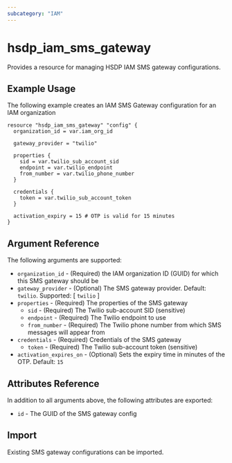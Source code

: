 ```yaml
---
subcategory: "IAM"
---
```


# hsdp_iam_sms_gateway

Provides a resource for managing HSDP IAM SMS gateway configurations.

## Example Usage

The following example creates an IAM SMS Gateway configuration for an IAM organization

```hcl
resource "hsdp_iam_sms_gateway" "config" {
  organization_id = var.iam_org_id
  
  gateway_provider = "twilio"
  
  properties {
    sid = var.twilio_sub_account_sid
    endpoint = var.twilio_endpoint
    from_number = var.twilio_phone_number
  }
  
  credentials {
    token = var.twilio_sub_account_token
  }
  
  activation_expiry = 15 # OTP is valid for 15 minutes
}
```

## Argument Reference

The following arguments are supported:

* `organization_id` - (Required) the IAM organization ID (GUID) for which this SMS gateway should be
* `gateway_provider` - (Optional) The SMS gateway provider. Default: `twilio`. Supported: [ `twilio` ]
* `properties` - (Required) The properties of the SMS gateway
  * `sid` - (Required) The Twilio sub-account SID (sensitive)
  * `endpoint` - (Required) The Twilio endpoint to use
  * `from_number` - (Required) The Twilio phone number from which SMS messages will appear from
* `credentials` - (Required) Credentials of the SMS gateway
  * `token` - (Required)  The Twilio sub-account token (sensitive)
* `activation_expires_on` - (Optional) Sets the expiry time in minutes of the OTP. Default: `15`

## Attributes Reference

In addition to all arguments above, the following attributes are exported:

* `id` - The GUID of the SMS gateway config

## Import

Existing SMS gateway configurations can be imported.
